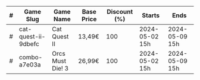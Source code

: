 |#|Game Slug|Game Name|Base Price|Discount (%)|Starts|Ends|
|---|---|---|---|---|---|---|
|#|cat-quest-ii-9dbefc|Cat Quest II|13,49€|100|2024-05-02 15h|2024-05-09 15h|
|#|combo-a7e03a|Orcs Must Die! 3|26,99€|100|2024-05-02 15h|2024-05-09 15h|

